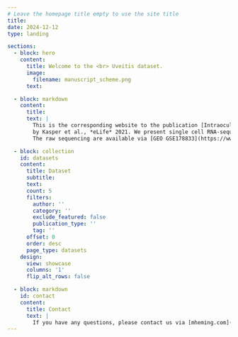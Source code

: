 ```yaml
---
# Leave the homepage title empty to use the site title
title:
date: 2024-12-12
type: landing

sections:
  - block: hero
    content:
      title: Welcome to the <br> Uveitis dataset.
      image:
        filename: manuscript_scheme.png
      text:

  - block: markdown
    content:
      title:
      text: |
        This is the corresponding website to the publication [Intraocular dendritic cells characterize HLA-B27-associated acute anterior uveitis](https://doi.org/10.7554/elife.67396) 
        by Kasper et al., *eLife* 2021. We present single cell RNA-sequencing data intraocular liquid from HLA-B27-positive and -negative uveitis patients.
        The raw sequencing are available via [GEO GSE178833](https://www.ncbi.nlm.nih.gov/geo/query/acc.cgi?acc=GSE178833).

  - block: collection
    id: datasets
    content:
      title: Dataset
      subtitle:
      text:
      count: 5
      filters:
        author: ''
        category: ''
        exclude_featured: false
        publication_type: ''
        tag: ''
      offset: 0
      order: desc
      page_type: datasets
    design:
      view: showcase
      columns: '1'
      flip_alt_rows: false

  - block: markdown
    id: contact
    content:
      title: Contact
      text: |
        If you have any questions, please contact us via [mheming.com](https://www.mheming.com).
---
```

